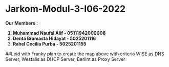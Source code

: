 # Jarkom-Modul-3-I06-2022
<strong> Our Members :
1. Muhammad Naufal Alif - 05111942000008
2. Denta Bramasta Hidayat - 5025201116
3. Rahel Cecilia Purba - 5025201155 </strong>

##Loid with Franky plan to create the map above with criteria WISE as DNS Server, Westalis as DHCP Server, Berlint as Proxy Server 
